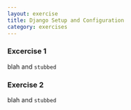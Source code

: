 ```yaml
---
layout: exercise
title: Django Setup and Configuration
category: exercises
---
```


### Excercise 1

blah and `stubbed`

### Exercise 2

blah and `stubbed`

